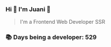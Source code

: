 ### Hi 👋 I&#39;m Juani 🦁

> I&#39;m a Frontend Web Developer SSR

### 📚 Days being a developer: 529
